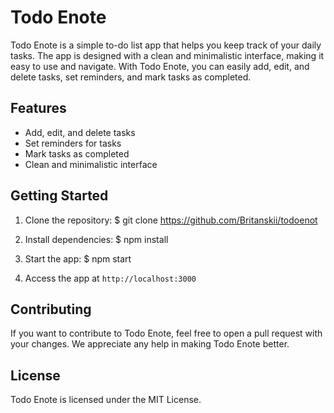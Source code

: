 # Todo Enote

Todo Enote is a simple to-do list app that helps you keep track of your daily tasks. The app is designed with a clean and minimalistic interface, making it easy to use and navigate. With Todo Enote, you can easily add, edit, and delete tasks, set reminders, and mark tasks as completed.

## Features
- Add, edit, and delete tasks
- Set reminders for tasks
- Mark tasks as completed
- Clean and minimalistic interface

## Getting Started
1. Clone the repository:
$ git clone https://github.com/Britanskii/todoenot
2. Install dependencies:
$ npm install
3. Start the app:
$ npm start

4. Access the app at `http://localhost:3000`

## Contributing
If you want to contribute to Todo Enote, feel free to open a pull request with your changes. We appreciate any help in making Todo Enote better.

## License
Todo Enote is licensed under the MIT License.
